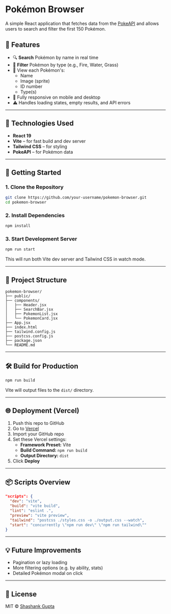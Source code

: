 # Pokémon Browser

A simple React application that fetches data from the [PokeAPI](https://pokeapi.co/) and allows users to search and filter the first 150 Pokémon.

## 🌟 Features

- 🔍 **Search** Pokémon by name in real time
- 🎯 **Filter** Pokémon by type (e.g., Fire, Water, Grass)
- 🧾 View each Pokémon's:
  - Name
  - Image (sprite)
  - ID number
  - Type(s)
- 📱 Fully responsive on mobile and desktop
- ⚠️ Handles loading states, empty results, and API errors

---

## 🔧 Technologies Used

- **React 19**
- **Vite** – for fast build and dev server
- **Tailwind CSS** – for styling
- **PokeAPI** – for Pokémon data

---

## 🚀 Getting Started

### 1. Clone the Repository

```bash
git clone https://github.com/your-username/pokemon-browser.git
cd pokemon-browser
```

### 2. Install Dependencies

```bash
npm install
```

### 3. Start Development Server

```bash
npm run start
```

This will run both Vite dev server and Tailwind CSS in watch mode.

---

## 🧱 Project Structure

```
pokemon-browser/
├── public/
├── components/
│   ├── Header.jsx
│   ├── SearchBar.jsx
│   ├── PokemonList.jsx
│   └── PokemonCard.jsx
├── App.jsx
├── index.html
├── tailwind.config.js
├── postcss.config.js
├── package.json
└── README.md
```

---

## 🛠 Build for Production

```bash
npm run build
```

Vite will output files to the `dist/` directory.

---

## 🌐 Deployment (Vercel)

1. Push this repo to GitHub
2. Go to [Vercel](https://vercel.com/)
3. Import your GitHub repo
4. Set these Vercel settings:
   - **Framework Preset:** Vite
   - **Build Command:** `npm run build`
   - **Output Directory:** `dist`
5. Click **Deploy**

---

## 📦 Scripts Overview

```json
"scripts": {
  "dev": "vite",
  "build": "vite build",
  "lint": "eslint .",
  "preview": "vite preview",
  "tailwind": "postcss ./styles.css -o ./output.css --watch",
  "start": "concurrently \"npm run dev\" \"npm run tailwind\""
}
```

---

## 💡 Future Improvements

- Pagination or lazy loading
- More filtering options (e.g. by ability, stats)
- Detailed Pokémon modal on click

---

## 📝 License

MIT © [Shashank Gupta](https://github.com/Shashankg27)